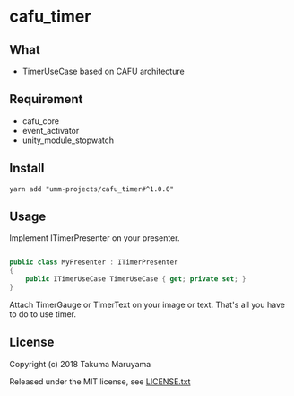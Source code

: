 # cafu_timer

## What

- TimerUseCase based on CAFU architecture

## Requirement

- cafu\_core
- event\_activator
- unity\_module\_stopwatch

## Install

```shell
yarn add "umm-projects/cafu_timer#^1.0.0"
```

## Usage

Implement ITimerPresenter on your presenter.

```csharp

public class MyPresenter : ITimerPresenter
{
    public ITimerUseCase TimerUseCase { get; private set; }
}
```

Attach TimerGauge or TimerText on your image or text.
That's all you have to do to use timer.

## License

Copyright (c) 2018 Takuma Maruyama

Released under the MIT license, see [LICENSE.txt](LICENSE.txt)

